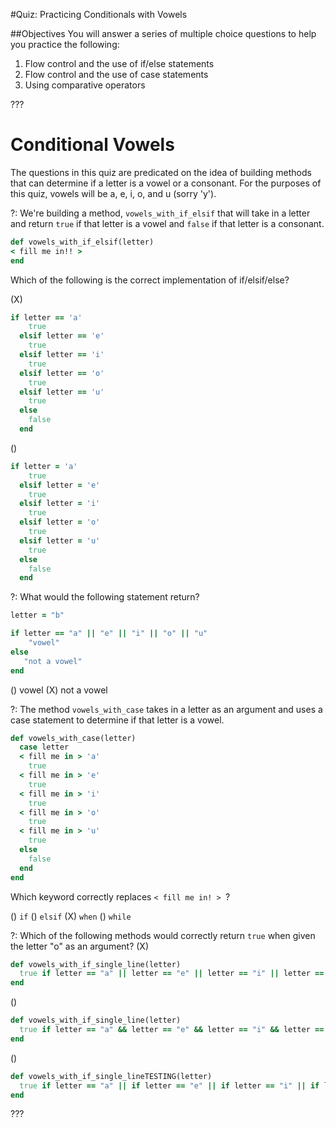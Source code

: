 #Quiz: Practicing Conditionals with Vowels

##Objectives
You will answer a series of multiple choice questions to help you practice the following: 

1. Flow control and the use of if/else statements
3. Flow control and the use of case statements
4. Using comparative operators

???

# Conditional Vowels

The questions in this quiz are predicated on the idea of building methods that can determine if a letter is a vowel or a consonant. For the purposes of this quiz, vowels will be a, e, i, o, and u (sorry 'y'). 

?: We're building a method, `vowels_with_if_elsif` that will take in a letter and return `true` if that letter is a vowel and `false` if that letter is a consonant. 

```ruby
def vowels_with_if_elsif(letter)
< fill me in!! >
end
```

Which of the following is the correct implementation of if/elsif/else?

(X) 
```ruby
if letter == 'a'
    true
  elsif letter == 'e'
    true
  elsif letter == 'i'
    true
  elsif letter == 'o'
    true
  elsif letter == 'u'
    true
  else
    false
  end

```

() 
```ruby
if letter = 'a'
    true
  elsif letter = 'e'
    true
  elsif letter = 'i'
    true
  elsif letter = 'o'
    true
  elsif letter = 'u'
    true
  else
    false
  end
```

?: What would the following statement return?

```ruby
letter = "b"

if letter == "a" || "e" || "i" || "o" || "u"
	"vowel"
else
   "not a vowel"
end
```
() vowel (X) not a vowel

?: The method `vowels_with_case` takes in a letter as an argument and uses a case statement to determine if that letter is a vowel. 

```ruby
def vowels_with_case(letter)
  case letter
  < fill me in > 'a'
    true
  < fill me in > 'e'
    true
  < fill me in > 'i'
    true
  < fill me in > 'o'
    true
  < fill me in > 'u'
    true
  else
    false
  end
end

``` 

Which keyword correctly replaces `< fill me in! > `?

() `if` () `elsif` (X) `when` () `while`

?: Which of the following methods would correctly return `true` when given the letter "o" as an argument?
(X) 
```ruby
def vowels_with_if_single_line(letter)
  true if letter == "a" || letter == "e" || letter == "i" || letter == "o" || letter == "u"
end
```

() 
```ruby
def vowels_with_if_single_line(letter)
  true if letter == "a" && letter == "e" && letter == "i" && letter == "o" && letter == "u"
end
```

() 
```ruby
def vowels_with_if_single_lineTESTING(letter)
  true if letter == "a" || if letter == "e" || if letter == "i" || if letter == "o" || if letter == "u"
end
```

???

